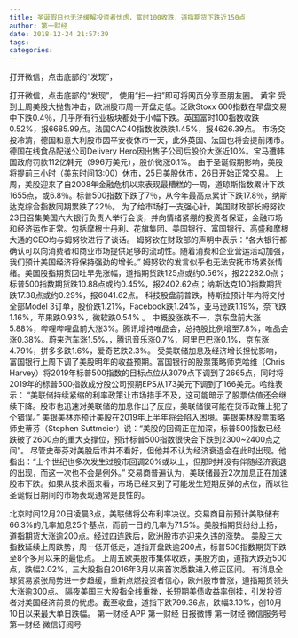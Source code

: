 ```yaml
---
title: 圣诞假日也无法缓解投资者忧虑，富时100收跌，道指期货下跌近150点
author: 第一财经
date: 2018-12-24 21:57:39
tags: 
categories: 
---
```

打开微信，点击底部的“发现”，
<!-- more -->
打开微信，点击底部的“发现”，
使用“扫一扫”即可将网页分享至朋友圈。
黄宇
受到上周美股大抛售冲击，欧洲股市周一开盘走低。泛欧Stoxx 600指数在早盘交易中下跌0.4％，几乎所有行业板块都处于小幅下跌。英国富时100指数收跌0.52%，报6685.99点。法国CAC40指数收跌跌1.45%，报4626.39点。
市场交投冷清，德国和意大利股市因平安夜休市一天，此外英国、法国也将会提前闭市。
德国在线食品配送公司Delivery Hero因出售子公司后股价大涨近10%。宝马遭韩国政府罚款112亿韩元（996万美元），股价微涨0.1%。
由于圣诞假期影响，美股将提前三小时（美东时间13:00）休市，25日美股休市，26日开始正常交易。
上周，美股迎来了自2008年金融危机以来表现最糟糕的一周，道琼斯指数累计下跌1655点，或6.8％。标普500指数下跌了7％，从今年最高点累计下跌17.8％，纳斯达克综合指数同期累跌了22％。
为了给市场打一支强心针，美国财政部长姆努钦23日召集美国六大银行负责人举行会谈，并向情绪紧绷的投资者保证，金融市场和经济运作正常。包括摩根士丹利、花旗集团、美国银行、富国银行、高盛和摩根大通的CEO均与姆努钦进行了谈话。
姆努钦在财政部的声明中表示：“各大银行都确认可以向消费者和商业市场提供足够的流动性。随着消费和企业营运活动加强，我们预计美国经济将保持强劲的增长。”
姆努钦的发言似乎也无法安抚市场紧张情绪。美国股指期货回吐早先涨幅，道指期货跌125点或约0.56%，报22282.0点；标普500指数期货跌10.88点或约0.45%，报2402.62点；纳斯达克100指数期货跌17.38点或约0.29%，报6041.62点。
科技股盘前普跌，特斯拉预计年内将交付全部Model 3订单，股价跌1.21%，Facebook跌1.24%，亚马逊跌1.19%，奈飞跌1.16%，苹果跌0.93%，微软跌0.54% 。
中概股涨跌不一，京东盘前大涨5.88%，哔哩哔哩盘前大涨3%。腾讯增持唯品会，总持股比例增至7.8%，唯品会涨0.38%。蔚来汽车涨1.5%，，腾讯音乐涨0.7%，阿里巴巴涨0.1%，京东涨4.79%，拼多多跌1.6%，爱奇艺跌2.3%。
受美联储加息及经济增长担忧影响，富国银行上周下调了美股明年的收益预期。富国银行的股票策略师克哈维（Chris Harvey）将2019年标普500指数的目标点位从3079点下调到了2665点，同时将2019年的标普500指数成分股公司预期EPS从173美元下调到了166美元。哈维表示： “美联储持续紧缩的利率政策让市场措手不及，这可能暗示了股票估值还会继续下降。股市也迅速对美联储的加息作出了反应，美联储很可能在货币政策上犯了个错误。”
美银美林亦预计美股在2019年上半年将会陷入困境。美银美林股票策略师史蒂芬（Stephen Suttmeier）说：“美股的回调正在加深，标普500指数已经跌破了2600点的重大支撑位，预计标普500指数很快会下跌到2300~2400点之间”。
尽管史蒂芬对美股后市并不看好，但他并不认为经济衰退会在此时出现。他指出：“上个世纪也多次发生过股市回调20%或以上，但那时并没有伴随经济衰退的出现，而这一次也不会是例外。”
交易商普遍认为，美联储最近2次加息正在加速股市下跌。如果从技术面来看，市场已经来到了可能发生短期反弹的点位，而以往圣诞假日期间的市场表现通常是良性的。
 
 
北京时间12月20日凌晨3点，美联储将公布利率决议。交易商目前预计美联储有66.3%的几率加息25个基点，而前一日的几率为71.5%。美股指期货纷纷上扬，道指期货大涨逾200点。经过四连跌后，欧洲股市亦迎来久违的涨势。
美股三大指数延续上周跌势，周一低开低走，道指开盘跌逾200点，标普500指数期货下跌至8个多月以来的最低点。
上周五欧美股市集体收跌，美股方面，道指大跌近500点，跌幅2.02%，三大股指自2016年3月以来首次悉数进入修正区间。
有消息全球贸易紧张局势进一步趋缓，重新点燃投资者信心，欧州股市普涨，道指期货领头大涨逾300点。
隔夜美国三大股指全线重挫，长短期美债收益率倒挂，引发投资者对美国经济前景的忧虑。截至收盘，道指下跌799.36点，跌幅3.10%，创10月10日以来最大单日跌幅。
第一财经
APP
第一财经
日报微博
第一财经
微信服务号
第一财经
微信订阅号
